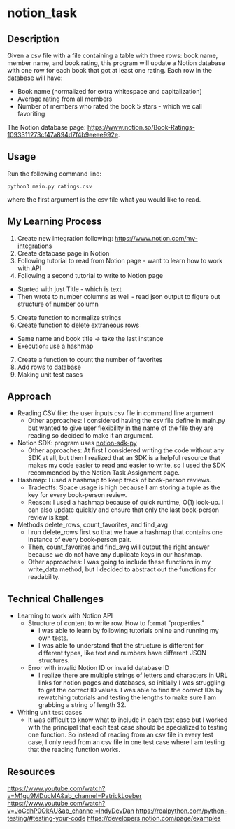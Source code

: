 # notion_task

## Description
Given a csv file with a file containing a table with three rows: book name, member name, and book rating, this program will update a Notion database with one row for each book that got at least one rating. Each row in the database will have:

- Book name (normalized for extra whitespace and capitalization)
- Average rating from all members
- Number of members who rated the book 5 stars - which we call favoriting

The Notion database page: https://www.notion.so/Book-Ratings-1093311273cf47a894d7f4b9eeee992e.

## Usage
Run the following command line:
```
python3 main.py ratings.csv
```
where the first argument is the csv file what you would like to read.

## My Learning Process
1. Create new integration following: https://www.notion.com/my-integrations 
2. Create database page in Notion
3. Following tutorial to read from Notion page - want to learn how to work with API
4. Following a second tutorial to write to Notion page
- Started with just Title - which is text
- Then wrote to number columns as well - read json output to figure out structure of number column
5. Create function to normalize strings
6. Create function to delete extraneous rows
- Same name and book title → take the last instance
- Execution: use a hashmap
7. Create a function to count the number of favorites
8. Add rows to database
9. Making unit test cases

## Approach
- Reading CSV file: the user inputs csv file in command line argument
  - Other approaches: I considered having the csv file define in main.py but wanted to give user flexibility in the name of the file they are reading so decided to make it an argument.
- Notion SDK: program uses [notion-sdk-py](https://github.com/ramnes/notion-sdk-py)
  - Other approaches: At first I considered writing the code without any SDK at all, but then I realized that an SDK is a helpful resource that makes my code easier to read and easier to write, so I used the SDK recommended by the Notion Task Assignment page.
- Hashmap: I used a hashmap to keep track of book-person reviews.
  - Tradeoffs: Space usage is high because I am storing a tuple as the key for every book-person review.
  - Reason: I used a hashmap because of quick runtime, O(1) look-up. I can also update quickly and ensure that only the last book-person review is kept.
- Methods delete_rows, count_favorites, and find_avg
  - I run delete_rows first so that we have a hashmap that contains one instance of every book-person pair.
  - Then, count_favorites and find_avg will output the right answer because we do not have any duplicate keys in our hashmap.
  - Other approaches: I was going to include these functions in my write_data method, but I decided to abstract out the functions for readability.

## Technical Challenges
- Learning to work with Notion API
  - Structure of content to write row. How to format "properties."
     - I was able to learn by following tutorials online and running my own tests.
     - I was able to understand that the structure is different for different types, like text and numbers have different JSON structures.
  - Error with invalid Notion ID or invalid database ID
     - I realize there are multiple strings of letters and characters in URL links for notion pages and databases, so initially I was struggling to get the correct ID values. I was able to find the correct IDs by rewatching tutorials and testing the lengths to make sure I am grabbing a string of length 32.
- Writing unit test cases
   - It was difficult to know what to include in each test case but I worked with the principal that each test case should be specialized to testing one function. So instead of reading from an csv file in every test case, I only read from an csv file in one test case where I am testing that the reading function works.

## Resources
https://www.youtube.com/watch?v=M1gu9MDucMA&ab_channel=PatrickLoeber
https://www.youtube.com/watch?v=JoCdhP0OkAU&ab_channel=IndyDevDan
https://realpython.com/python-testing/#testing-your-code
https://developers.notion.com/page/examples
